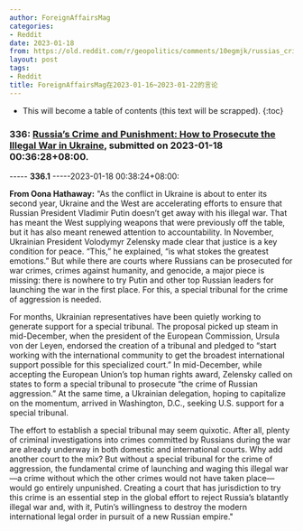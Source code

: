```yaml
---
author: ForeignAffairsMag
categories:
- Reddit
date: 2023-01-18
from: https://old.reddit.com/r/geopolitics/comments/10egmjk/russias_crime_and_punishment_how_to_prosecute_the/
layout: post
tags:
- Reddit
title: ForeignAffairsMag在2023-01-16~2023-01-22的言论
---
```


* This will become a table of contents (this text will be scrapped).
{:toc}

### 336: [Russia’s Crime and Punishment: How to Prosecute the Illegal War in Ukraine](https://old.reddit.com/r/geopolitics/comments/10egmjk/russias_crime_and_punishment_how_to_prosecute_the/), submitted on 2023-01-18 00:36:28+08:00.

----- __336.1__ -----2023-01-18 00:38:24+08:00:

**From Oona Hathaway:** "As the conflict in Ukraine is about to enter its second year, Ukraine and the West are accelerating efforts to ensure that Russian President Vladimir Putin doesn’t get away with his illegal war. That has meant the West supplying weapons that were previously off the table, but it has also meant renewed attention to accountability. In November, Ukrainian President Volodymyr Zelensky made clear that justice is a key condition for peace. “This,” he explained, “is what stokes the greatest emotions.” But while there are courts where Russians can be prosecuted for war crimes, crimes against humanity, and genocide, a major piece is missing: there is nowhere to try Putin and other top Russian leaders for launching the war in the first place. For this, a special tribunal for the crime of aggression is needed.

For months, Ukrainian representatives have been quietly working to generate support for a special tribunal. The proposal picked up steam in mid-December, when the president of the European Commission, Ursula von der Leyen, endorsed the creation of a tribunal and pledged to “start working with the international community to get the broadest international support possible for this specialized court.” In mid-December, while accepting the European Union’s top human rights award, Zelensky called on states to form a special tribunal to prosecute “the crime of Russian aggression.” At the same time, a Ukrainian delegation, hoping to capitalize on the momentum, arrived in Washington, D.C., seeking U.S. support for a special tribunal.

The effort to establish a special tribunal may seem quixotic. After all, plenty of criminal investigations into crimes committed by Russians during the war are already underway in both domestic and international courts. Why add another court to the mix? But without a special tribunal for the crime of aggression, the fundamental crime of launching and waging this illegal war—a crime without which the other crimes would not have taken place—would go entirely unpunished. Creating a court that has jurisdiction to try this crime is an essential step in the global effort to reject Russia’s blatantly illegal war and, with it, Putin’s willingness to destroy the modern international legal order in pursuit of a new Russian empire."


